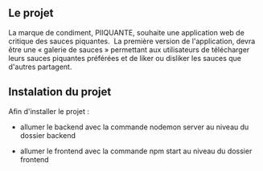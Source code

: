 ## Le projet ## 

La marque de condiment, PIIQUANTE, souhaite une application web de critique des sauces piquantes. 
La première version de l'application, devra être une « galerie de sauces » permettant aux utilisateurs de télécharger leurs sauces piquantes préférées et de liker ou disliker les sauces que d'autres partagent.




## Instalation du projet ##

Afin d'installer le projet :

- allumer le backend avec la commande nodemon server au niveau du dossier backend 

- allumer le frontend avec la commande npm start au niveau du dossier frontend 


